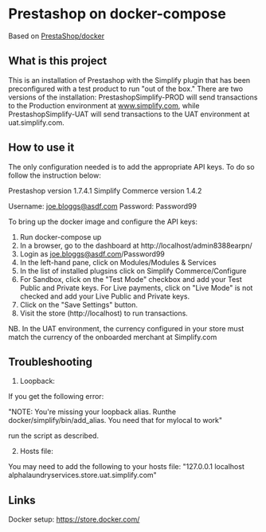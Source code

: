 # Prestashop on docker-compose

Based on  [PrestaShop/docker](https://github.com/PrestaShop/docker)

## What is this project
This is an installation of Prestashop with the Simplify plugin that has been preconfigured with a test product to run "out of the box." There are two versions of the installation: PrestashopSimplify-PROD will send transactions to the Production environment at www.simplify.com, while PrestashopSimplify-UAT will send transactions to the UAT environment at uat.simplify.com.
## How to use it

The only configuration needed is to add the appropriate API keys. To do so follow the instruction below:

Prestashop version 1.7.4.1
Simplify Commerce version 1.4.2

Username: joe.bloggs@asdf.com
Password: Password99

To bring up the docker image and configure the API keys:

1. Run docker-compose up
2. In a browser, go to the dashboard at http://localhost/admin8388earpn/
3. Login as joe.bloggs@asdf.com/Password99
4. In the left-hand pane, click on Modules/Modules & Services
5. In the list of installed plugsins click on Simplify Commerce/Configure
6. For Sandbox, click on the "Test Mode" checkbox and add your Test Public and Private keys. For Live payments, click on "Live Mode" is not checked and add your Live Public and Private keys.
7. Click on the "Save Settings" button.
8. Visit the store (http://localhost) to run transactions.

NB. In the UAT environment, the currency configured in your store must match the currency of the onboarded merchant at Simplify.com

## Troubleshooting

1. Loopback:

If you get the following error: 

"NOTE: You're missing your loopback alias. Runthe docker/simplify/bin/add_alias. You need that for mylocal to work"

run the script as described.


2. Hosts file:

You may need to add the following to your hosts file: "127.0.0.1       localhost alphalaundryservices.store.uat.simplify.com"

## Links

Docker setup: https://store.docker.com/
